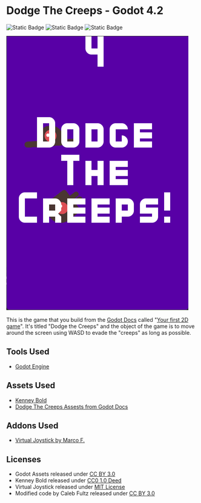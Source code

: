 # Dodge The Creeps - Godot 4.2

![Static Badge](https://img.shields.io/badge/Godot_Engine-4.2.1-green) ![Static Badge](https://img.shields.io/badge/Kenney_Assets-Fonts-red) ![Static Badge](https://img.shields.io/badge/Coded_by-cfultz-purple)

![Screenshot](screenshot.png)

This is the game that you build from the [Godot Docs](https://docs.godotengine.org) called "[Your first 2D game](https://docs.godotengine.org/en/stable/getting_started/first_2d_game/index.html)". It's titled "Dodge the Creeps" and the object of the game is to move around the screen using WASD to evade the "creeps" as long as possible. 

## Tools Used

- [Godot Engine](https://godotengine.org)

## Assets Used

- [Kenney Bold](https://www.kenney.nl/assets/kenney-fonts)
- [Dodge The Creeps Assests from Godot Docs](https://github.com/godotengine/godot-docs-project-starters/releases/download/latest-4.x/dodge_the_creeps_2d_assets.zip)

## Addons Used

- [Virtual Joystick by Marco F.](https://github.com/MarcoFazioRandom/Virtual-Joystick-Godot)

## Licenses

- Godot Assets released under [CC BY 3.0](https://creativecommons.org/licenses/by/3.0/)
- Kenney Bold released under [CC0 1.0 Deed](https://creativecommons.org/publicdomain/zero/1.0/)
- Virtual Joystick released under [MIT License](https://github.com/MarcoFazioRandom/Virtual-Joystick-Godot/blob/v4/LICENSE)
- Modified code by Caleb Fultz released under [CC BY 3.0](https://creativecommons.org/licenses/by/3.0/)

